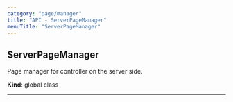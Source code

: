 ```yaml
---
category: "page/manager"
title: "API - ServerPageManager"
menuTitle: "ServerPageManager"
---
```


## ServerPageManager&nbsp;<a name="ServerPageManager" href="https://github.com/seznam/ima/tree/17.5.0/page/manager/ServerPageManager.js#L11" target="_blank"><span class="icon"><i class="fas fa-external-link-alt fa-xs"></i></span></a>
Page manager for controller on the server side.

**Kind**: global class  

* * *

